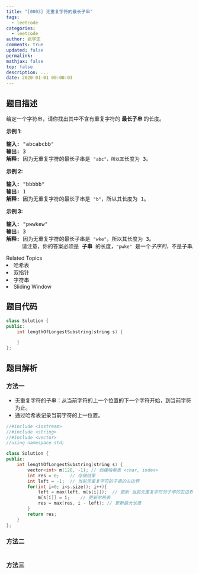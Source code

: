 ```yaml
---
title: "[0003] 无重复字符的最长子串"
tags:
  - leetcode
categories:
  - leetcode
author: 张学志
comments: true
updated: false
permalink:
mathjax: false
top: false
description: ...
date: 2020-01-01 00:00:03
---
```


## 题目描述

<p>给定一个字符串，请你找出其中不含有重复字符的&nbsp;<strong>最长子串&nbsp;</strong>的长度。</p>

<p><strong>示例&nbsp;1:</strong></p>

<pre><strong>输入: </strong>&quot;abcabcbb&quot;
<strong>输出: </strong>3 
<strong>解释:</strong> 因为无重复字符的最长子串是 <code>&quot;abc&quot;，所以其</code>长度为 3。
</pre>

<p><strong>示例 2:</strong></p>

<pre><strong>输入: </strong>&quot;bbbbb&quot;
<strong>输出: </strong>1
<strong>解释: </strong>因为无重复字符的最长子串是 <code>&quot;b&quot;</code>，所以其长度为 1。
</pre>

<p><strong>示例 3:</strong></p>

<pre><strong>输入: </strong>&quot;pwwkew&quot;
<strong>输出: </strong>3
<strong>解释: </strong>因为无重复字符的最长子串是&nbsp;<code>&quot;wke&quot;</code>，所以其长度为 3。
&nbsp;    请注意，你的答案必须是 <strong>子串 </strong>的长度，<code>&quot;pwke&quot;</code>&nbsp;是一个<em>子序列，</em>不是子串。
</pre>
<div><div>Related Topics</div><div><li>哈希表</li><li>双指针</li><li>字符串</li><li>Sliding Window</li></div></div>

## 题目代码

```cpp
class Solution {
public:
    int lengthOfLongestSubstring(string s) {

    }
};
```

## 题目解析

### 方法一

* 无重复字符的子串：从当前字符的上一个位置的下一个字符开始，到当前字符为止。
* 通过哈希表记录当前字符的上一位置。


```cpp
//#include <iostream>
//#include <string>
//#include <vector>
//using namespace std;

class Solution {
public:
    int lengthOfLongestSubstring(string s) {
        vector<int> m(128, -1); // 创建哈希表 <char, index>
        int res = 0;    // 存储结果
        int left = -1;  // 当前无重复字符的子串的左边界
        for(int i=0; i<s.size(); i++){
            left = max(left, m[s[i]]);  // 更新 当前无重复字符的子串的左边界
            m[s[i]] = i;    // 更新哈希表
            res = max(res, i - left); // 更新最大长度
        }
        return res;
    }
};
```

### 方法二

```cpp

```

### 方法三

```cpp

```


